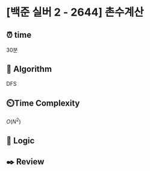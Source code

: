 # [백준 실버 2 - 2644] 촌수계산
 
## ⏰  **time**
30분

## :pushpin: **Algorithm**
DFS

## ⏲️**Time Complexity**
$O(N^2)$

## :round_pushpin: **Logic**


## :black_nib: **Review**

